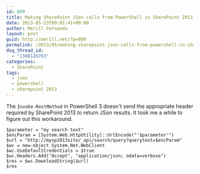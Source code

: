 ```yaml
---
id: 809
title: Making SharePoint JSon calls from PowerShell in SharePoint 2013
date: 2013-05-23T09:01:41+00:00
author: Merill Fernando
layout: post
guid: http://merill.net/?p=809
permalink: /2013/05/making-sharepoint-json-calls-from-powershell-in-sharepoint-2013/
dsq_thread_id:
  - "1308126763"
categories:
  - SharePoint
tags:
  - json
  - powershell
  - sharepoint 2013
---
```

The `Invoke-RestMethod` in PowerShell 3 doesn't send the appropriate header required by SharePoint 2013 to return JSon results. It took me a while to figure out this workaround.

    $parameter = "my search text"
    $encParam = [System.Web.HttpUtility]::UrlEncode("'$parameter'")  
    $url = "http://mysp2013site/_api/search/query?querytext=$encParam"  
    $wc = new-object System.Net.WebClient  
    $wc.UseDefaultCredentials = $true  
    $wc.Headers.Add("Accept", "application/json; odata=verbose")  
    $res = $wc.DownloadString($url)  
    $res